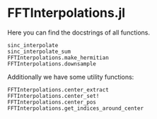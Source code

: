 # FFTInterpolations.jl

Here you can find the docstrings of all functions.

```@docs
sinc_interpolate
sinc_interpolate_sum
FFTInterpolations.make_hermitian
FFTInterpolations.downsample
```


Additionally we have some utility functions:
```@docs
FFTInterpolations.center_extract
FFTInterpolations.center_set!
FFTInterpolations.center_pos
FFTInterpolations.get_indices_around_center
```
